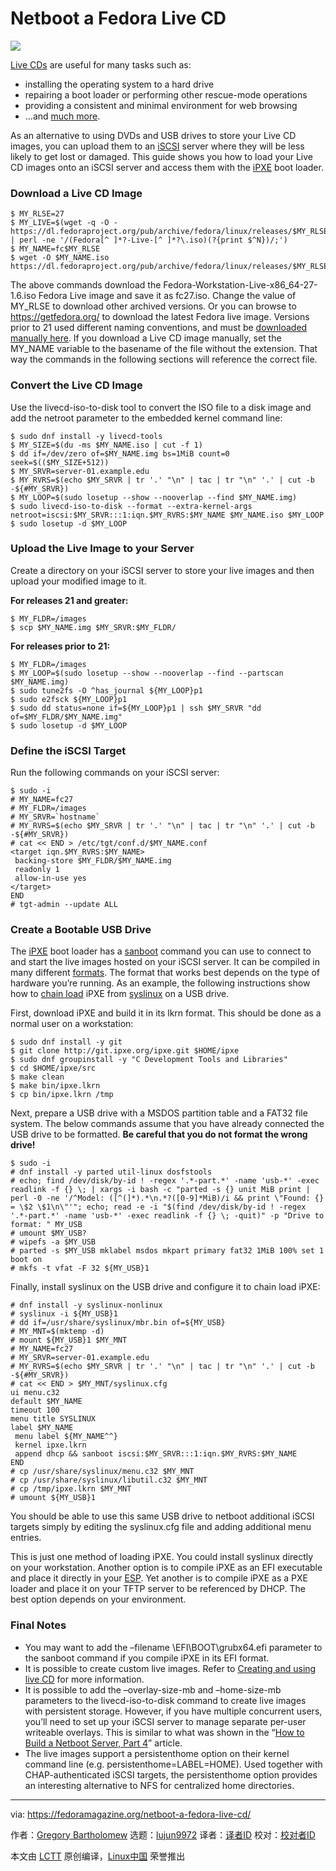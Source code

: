 [#]: collector: (lujun9972)
[#]: translator: (robsean)
[#]: reviewer: ( )
[#]: publisher: ( )
[#]: url: ( )
[#]: subject: (Netboot a Fedora Live CD)
[#]: via: (https://fedoramagazine.org/netboot-a-fedora-live-cd/)
[#]: author: (Gregory Bartholomew https://fedoramagazine.org/author/glb/)

Netboot a Fedora Live CD
======

![](https://fedoramagazine.org/wp-content/uploads/2019/02/netboot-livecd-816x345.jpg)

[Live CDs][1] are useful for many tasks such as:

  * installing the operating system to a hard drive
  * repairing a boot loader or performing other rescue-mode operations
  * providing a consistent and minimal environment for web browsing
  * …and [much more][2].



As an alternative to using DVDs and USB drives to store your Live CD images, you can upload them to an [iSCSI][3] server where they will be less likely to get lost or damaged. This guide shows you how to load your Live CD images onto an iSCSI server and access them with the [iPXE][4] boot loader.

### Download a Live CD Image

```
$ MY_RLSE=27
$ MY_LIVE=$(wget -q -O - https://dl.fedoraproject.org/pub/archive/fedora/linux/releases/$MY_RLSE/Workstation/x86_64/iso | perl -ne '/(Fedora[^ ]*?-Live-[^ ]*?\.iso)(?{print $^N})/;')
$ MY_NAME=fc$MY_RLSE
$ wget -O $MY_NAME.iso https://dl.fedoraproject.org/pub/archive/fedora/linux/releases/$MY_RLSE/Workstation/x86_64/iso/$MY_LIVE
```

The above commands download the Fedora-Workstation-Live-x86_64-27-1.6.iso Fedora Live image and save it as fc27.iso. Change the value of MY_RLSE to download other archived versions. Or you can browse to <https://getfedora.org/> to download the latest Fedora live image. Versions prior to 21 used different naming conventions, and must be [downloaded manually here][5]. If you download a Live CD image manually, set the MY_NAME variable to the basename of the file without the extension. That way the commands in the following sections will reference the correct file.

### Convert the Live CD Image

Use the livecd-iso-to-disk tool to convert the ISO file to a disk image and add the netroot parameter to the embedded kernel command line:

```
$ sudo dnf install -y livecd-tools
$ MY_SIZE=$(du -ms $MY_NAME.iso | cut -f 1)
$ dd if=/dev/zero of=$MY_NAME.img bs=1MiB count=0 seek=$(($MY_SIZE+512))
$ MY_SRVR=server-01.example.edu
$ MY_RVRS=$(echo $MY_SRVR | tr '.' "\n" | tac | tr "\n" '.' | cut -b -${#MY_SRVR})
$ MY_LOOP=$(sudo losetup --show --nooverlap --find $MY_NAME.img)
$ sudo livecd-iso-to-disk --format --extra-kernel-args netroot=iscsi:$MY_SRVR:::1:iqn.$MY_RVRS:$MY_NAME $MY_NAME.iso $MY_LOOP
$ sudo losetup -d $MY_LOOP
```

### Upload the Live Image to your Server

Create a directory on your iSCSI server to store your live images and then upload your modified image to it.

**For releases 21 and greater:**

```
$ MY_FLDR=/images
$ scp $MY_NAME.img $MY_SRVR:$MY_FLDR/
```

**For releases prior to 21:**

```
$ MY_FLDR=/images
$ MY_LOOP=$(sudo losetup --show --nooverlap --find --partscan $MY_NAME.img)
$ sudo tune2fs -O ^has_journal ${MY_LOOP}p1
$ sudo e2fsck ${MY_LOOP}p1
$ sudo dd status=none if=${MY_LOOP}p1 | ssh $MY_SRVR "dd of=$MY_FLDR/$MY_NAME.img"
$ sudo losetup -d $MY_LOOP
```

### Define the iSCSI Target

Run the following commands on your iSCSI server:

```
$ sudo -i
# MY_NAME=fc27
# MY_FLDR=/images
# MY_SRVR=`hostname`
# MY_RVRS=$(echo $MY_SRVR | tr '.' "\n" | tac | tr "\n" '.' | cut -b -${#MY_SRVR})
# cat << END > /etc/tgt/conf.d/$MY_NAME.conf
<target iqn.$MY_RVRS:$MY_NAME>
 backing-store $MY_FLDR/$MY_NAME.img
 readonly 1
 allow-in-use yes
</target>
END
# tgt-admin --update ALL
```

### Create a Bootable USB Drive

The [iPXE][4] boot loader has a [sanboot][6] command you can use to connect to and start the live images hosted on your iSCSI server. It can be compiled in many different [formats][7]. The format that works best depends on the type of hardware you’re running. As an example, the following instructions show how to [chain load][8] iPXE from [syslinux][9] on a USB drive.

First, download iPXE and build it in its lkrn format. This should be done as a normal user on a workstation:

```
$ sudo dnf install -y git
$ git clone http://git.ipxe.org/ipxe.git $HOME/ipxe
$ sudo dnf groupinstall -y "C Development Tools and Libraries"
$ cd $HOME/ipxe/src
$ make clean
$ make bin/ipxe.lkrn
$ cp bin/ipxe.lkrn /tmp
```

Next, prepare a USB drive with a MSDOS partition table and a FAT32 file system. The below commands assume that you have already connected the USB drive to be formatted. **Be careful that you do not format the wrong drive!**

```
$ sudo -i
# dnf install -y parted util-linux dosfstools
# echo; find /dev/disk/by-id ! -regex '.*-part.*' -name 'usb-*' -exec readlink -f {} \; | xargs -i bash -c "parted -s {} unit MiB print | perl -0 -ne '/^Model: ([^(]*).*\n.*?([0-9]*MiB)/i && print \"Found: {} = \$2 \$1\n\"'"; echo; read -e -i "$(find /dev/disk/by-id ! -regex '.*-part.*' -name 'usb-*' -exec readlink -f {} \; -quit)" -p "Drive to format: " MY_USB
# umount $MY_USB?
# wipefs -a $MY_USB
# parted -s $MY_USB mklabel msdos mkpart primary fat32 1MiB 100% set 1 boot on
# mkfs -t vfat -F 32 ${MY_USB}1
```

Finally, install syslinux on the USB drive and configure it to chain load iPXE:

```
# dnf install -y syslinux-nonlinux
# syslinux -i ${MY_USB}1
# dd if=/usr/share/syslinux/mbr.bin of=${MY_USB}
# MY_MNT=$(mktemp -d)
# mount ${MY_USB}1 $MY_MNT
# MY_NAME=fc27
# MY_SRVR=server-01.example.edu
# MY_RVRS=$(echo $MY_SRVR | tr '.' "\n" | tac | tr "\n" '.' | cut -b -${#MY_SRVR})
# cat << END > $MY_MNT/syslinux.cfg
ui menu.c32
default $MY_NAME
timeout 100
menu title SYSLINUX
label $MY_NAME
 menu label ${MY_NAME^^}
 kernel ipxe.lkrn
 append dhcp && sanboot iscsi:$MY_SRVR:::1:iqn.$MY_RVRS:$MY_NAME
END
# cp /usr/share/syslinux/menu.c32 $MY_MNT
# cp /usr/share/syslinux/libutil.c32 $MY_MNT
# cp /tmp/ipxe.lkrn $MY_MNT
# umount ${MY_USB}1
```

You should be able to use this same USB drive to netboot additional iSCSI targets simply by editing the syslinux.cfg file and adding additional menu entries.

This is just one method of loading iPXE. You could install syslinux directly on your workstation. Another option is to compile iPXE as an EFI executable and place it directly in your [ESP][10]. Yet another is to compile iPXE as a PXE loader and place it on your TFTP server to be referenced by DHCP. The best option depends on your environment.

### Final Notes

  * You may want to add the –filename \EFI\BOOT\grubx64.efi parameter to the sanboot command if you compile iPXE in its EFI format.
  * It is possible to create custom live images. Refer to [Creating and using live CD][11] for more information.
  * It is possible to add the –overlay-size-mb and –home-size-mb parameters to the livecd-iso-to-disk command to create live images with persistent storage. However, if you have multiple concurrent users, you’ll need to set up your iSCSI server to manage separate per-user writeable overlays. This is similar to what was shown in the “[How to Build a Netboot Server, Part 4][12]” article.
  * The live images support a persistenthome option on their kernel command line (e.g. persistenthome=LABEL=HOME). Used together with CHAP-authenticated iSCSI targets, the persistenthome option provides an interesting alternative to NFS for centralized home directories.




--------------------------------------------------------------------------------

via: https://fedoramagazine.org/netboot-a-fedora-live-cd/

作者：[Gregory Bartholomew][a]
选题：[lujun9972][b]
译者：[译者ID](https://github.com/译者ID)
校对：[校对者ID](https://github.com/校对者ID)

本文由 [LCTT](https://github.com/LCTT/TranslateProject) 原创编译，[Linux中国](https://linux.cn/) 荣誉推出

[a]: https://fedoramagazine.org/author/glb/
[b]: https://github.com/lujun9972
[1]: https://en.wikipedia.org/wiki/Live_CD
[2]: https://en.wikipedia.org/wiki/Live_CD#Uses
[3]: https://en.wikipedia.org/wiki/ISCSI
[4]: https://ipxe.org/
[5]: https://dl.fedoraproject.org/pub/archive/fedora/linux/releases/https://dl.fedoraproject.org/pub/archive/fedora/linux/releases/
[6]: http://ipxe.org/cmd/sanboot/
[7]: https://ipxe.org/appnote/buildtargets#boot_type
[8]: https://en.wikipedia.org/wiki/Chain_loading
[9]: https://www.syslinux.org/wiki/index.php?title=SYSLINUX
[10]: https://en.wikipedia.org/wiki/EFI_system_partition
[11]: https://docs.fedoraproject.org/en-US/quick-docs/creating-and-using-a-live-installation-image/#proc_creating-and-using-live-cd
[12]: https://fedoramagazine.org/how-to-build-a-netboot-server-part-4/
